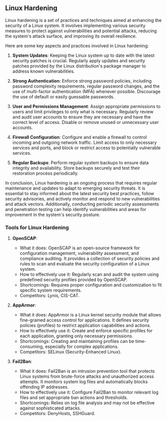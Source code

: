 ## Linux Hardening

Linux hardening is a set of practices and techniques aimed at enhancing the security of a Linux system. It involves implementing various security measures to protect against vulnerabilities and potential attacks, reducing the system's attack surface, and improving its overall resilience.

Here are some key aspects and practices involved in Linux hardening:

1. **System Updates**: Keeping the Linux system up to date with the latest security patches is crucial. Regularly apply updates and security patches provided by the Linux distribution's package manager to address known vulnerabilities.

2. **Strong Authentication**: Enforce strong password policies, including password complexity requirements, regular password changes, and the use of multi-factor authentication (MFA) whenever possible. Discourage the use of default or easily guessable passwords.

3. **User and Permissions Management**: Assign appropriate permissions to users and limit privileges to only what is necessary. Regularly review and audit user accounts to ensure they are necessary and have the correct level of access. Disable or remove unused or unnecessary user accounts.

4. **Firewall Configuration**: Configure and enable a firewall to control incoming and outgoing network traffic. Limit access to only necessary services and ports, and block or restrict access to potentially vulnerable services.

5. **Regular Backups**: Perform regular system backups to ensure data integrity and availability. Store backups securely and test their restoration process periodically.

In conclusion, Linux hardening is an ongoing process that requires regular maintenance and updates to adapt to emerging security threats. It is essential to stay informed about the latest security best practices, follow security advisories, and actively monitor and respond to new vulnerabilities and attack vectors. Additionally, conducting periodic security assessments and penetration testing can help identify vulnerabilities and areas for improvement in the system's security posture.     



### Tools for Linux Hardening

1. **OpenSCAP**: 
   - What it does: OpenSCAP is an open-source framework for configuration management, vulnerability assessment, and compliance auditing. It provides a collection of security policies and rules to scan and evaluate the security configuration of a Linux system.
   - How to effectively use it: Regularly scan and audit the system using predefined security profiles provided by OpenSCAP.
   - Shortcomings: Requires proper configuration and customization to fit specific system requirements.
   - Competitors: Lynis, CIS-CAT.

2. **AppArmor**:
   - What it does: AppArmor is a Linux kernel security module that allows fine-grained access control for applications. It defines security policies (profiles) to restrict application capabilities and actions.
   - How to effectively use it: Create and enforce specific profiles for each application, granting only necessary permissions.
   - Shortcomings: Creating and maintaining profiles can be time-consuming, especially for complex applications.
   - Competitors: SELinux (Security-Enhanced Linux).

3. **Fail2Ban**:
   - What it does: Fail2Ban is an intrusion prevention tool that protects Linux systems from brute-force attacks and unauthorized access attempts. It monitors system log files and automatically blocks offending IP addresses.
   - How to effectively use it: Configure Fail2Ban to monitor relevant log files and set appropriate ban actions and thresholds.
   - Shortcomings: Relies on log file analysis and may not be effective against sophisticated attacks.
   - Competitors: DenyHosts, SSHGuard.


